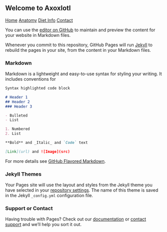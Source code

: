 ## Welcome to Axoxlotl

[Home](https://mhoughton-iw.github.io/scrum-axolotl/)
[Anatomy](https://mhoughton-iw.github.io/scrum-axolotl/Atonomy.md)
[Diet Info](https://mhoughton-iw.github.io/scrum-axolotl/dietinfo.md)
[Contact](https://mhoughton-iw.github.io/scrum-axolotl/contact.md)

You can use the [editor on GitHub](https://github.com/mhoughton-iw/scrum-axolotl/edit/gh-pages/index.md) to maintain and preview the content for your website in Markdown files.

Whenever you commit to this repository, GitHub Pages will run [Jekyll](https://jekyllrb.com/) to rebuild the pages in your site, from the content in your Markdown files.

### Markdown

Markdown is a lightweight and easy-to-use syntax for styling your writing. It includes conventions for

```markdown
Syntax highlighted code block

# Header 1
## Header 2
### Header 3

- Bulleted
- List

1. Numbered
2. List

**Bold** and _Italic_ and `Code` text

[Link](url) and ![Image](src)
```

For more details see [GitHub Flavored Markdown](https://guides.github.com/features/mastering-markdown/).

### Jekyll Themes

Your Pages site will use the layout and styles from the Jekyll theme you have selected in your [repository settings](https://github.com/mhoughton-iw/scrum-axolotl/settings/pages). The name of this theme is saved in the Jekyll `_config.yml` configuration file.

### Support or Contact

Having trouble with Pages? Check out our [documentation](https://docs.github.com/categories/github-pages-basics/) or [contact support](https://support.github.com/contact) and we’ll help you sort it out.
